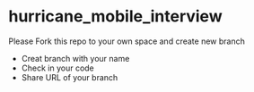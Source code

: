 # hurricane_mobile_interview

Please Fork this repo to your own space and create new branch

- Creat branch with your name
- Check in your code
- Share URL of your branch

